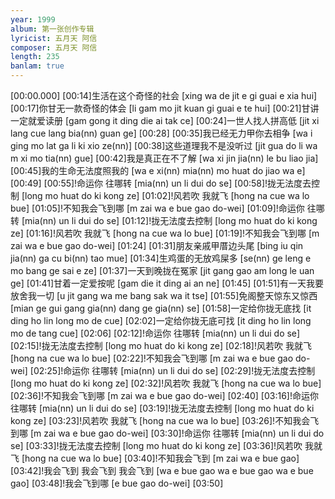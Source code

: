 ```yaml
---
year: 1999
album: 第一张创作专辑
lyricist: 五月天 阿信
composer: 五月天 阿信
length: 235
banlam: true
---
```

[00:00.000]
[00:14]生活在这个奇怪的社会 [xing wa de jit e gi guai e xia hui]
[00:17]你甘无一款奇怪的体会 [li gam mo jit kuan gi guai e te hui]
[00:21]甘讲一定就爱读册 [gam gong it ding die ai tak ce]
[00:24]一世人找人拼高低 [jit xi lang cue lang bia(nn) guan ge]
[00:28]
[00:35]我已经无力甲你去相争 [wa i ging mo lat ga li ki xio ze(nn)]
[00:38]这些道理我不是没听过 [jit gua do li wa m xi mo tia(nn) gue]
[00:42]我是真正在不了解 [wa xi jin jia(nn) le bu liao jia]
[00:45]我的生命无法度照我的 [wa e xi(nn) mia(nn) mo huat do jiao wa e]
[00:49]
[00:55]!命运你 往哪转 [mia(nn) un li  dui do se]
[00:58]!拢无法度去控制 [long mo huat do ki kong ze]
[01:02]!风若吹 我就飞 [hong na cue  wa lo bue]
[01:05]!不知我会飞到哪 [m zai wa e bue gao do-wei]
[01:09]!命运你 往哪转 [mia(nn) un li  dui do se]
[01:12]!拢无法度去控制 [long mo huat do ki kong ze]
[01:16]!风若吹 我就飞 [hong na cue  wa lo bue]
[01:19]!不知我会飞到哪 [m zai wa e bue gao do-wei]
[01:24]
[01:31]朋友亲戚甲厝边头尾 [bing iu qin jia(nn) ga cu bi(nn) tao mue]
[01:34]生鸡蛋的无放鸡屎多 [se(nn) ge leng e mo bang ge sai e ze]
[01:37]一天到晚拢在冤家 [jit gang gao am long le uan ge]
[01:41]甘着一定爱按呢 [gam die it ding ai an ne]
[01:45]
[01:51]有一天我要放舍我一切 [u jit gang wa me bang sak wa it tse]
[01:55]免阁整天惊东又惊西 [mian ge gui gang gia(nn) dang ge gia(nn) se]
[01:58]一定给你拢无底找 [it ding ho lin long mo de cue]
[02:02]一定给你拢无底可找 [it ding ho lin long mo de tang cue]
[02:06]
[02:12]!命运你 往哪转 [mia(nn) un li  dui do se]
[02:15]!拢无法度去控制 [long mo huat do ki kong ze]
[02:18]!风若吹 我就飞 [hong na cue  wa lo bue]
[02:22]!不知我会飞到哪 [m zai wa e bue gao do-wei]
[02:25]!命运你 往哪转 [mia(nn) un li  dui do se]
[02:29]!拢无法度去控制 [long mo huat do ki kong ze]
[02:32]!风若吹 我就飞 [hong na cue  wa lo bue]
[02:36]!不知我会飞到哪 [m zai wa e bue gao do-wei]
[02:40]
[03:16]!命运你 往哪转 [mia(nn) un li  dui do se]
[03:19]!拢无法度去控制 [long mo huat do ki kong ze]
[03:23]!风若吹 我就飞 [hong na cue  wa lo bue]
[03:26]!不知我会飞到哪 [m zai wa e bue gao do-wei]
[03:30]!命运你 往哪转 [mia(nn) un li  dui do se]
[03:33]!拢无法度去控制 [long mo huat do ki kong ze]
[03:36]!风若吹 我就飞 [hong na cue  wa lo bue]
[03:40]!不知我会飞到 [m zai wa e bue gao]
[03:42]!我会飞到 我会飞到 我会飞到 [wa e bue gao  wa e bue gao  wa e bue gao]
[03:48]!我会飞到哪 [e bue gao do-wei]
[03:50]